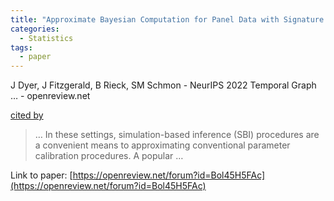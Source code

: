 ```yaml
---
title: "Approximate Bayesian Computation for Panel Data with Signature Maximum Mean Discrepancies"
categories:
  - Statistics
tags:
  - paper
---
```

J Dyer, J Fitzgerald, B Rieck, SM Schmon - NeurIPS 2022 Temporal Graph … - openreview.net

[cited by](https://scholar.google.com/scholar?cites=5984859003596420825&as_sdt=5,44&sciodt=0,44&hl=en&num=20)

>… In these settings, simulation-based inference (SBI) procedures are a convenient means to approximating conventional parameter calibration procedures. A popular …

Link to paper: [https://openreview.net/forum?id=Bol45H5FAc](https://openreview.net/forum?id=Bol45H5FAc)
